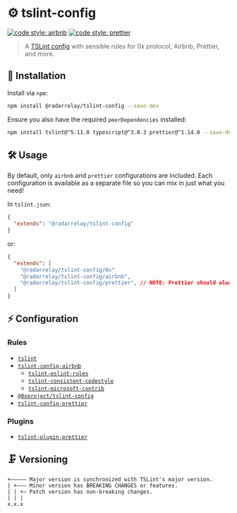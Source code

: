 # ⚙️ tslint-config

[![code style: airbnb](https://img.shields.io/badge/code%20style-airbnb-blue.svg?style=flat)](https://github.com/airbnb/javascript)
[![code style: prettier](https://img.shields.io/badge/code_style-prettier-ff69b4.svg?style=flat)](https://github.com/prettier/prettier)

> A [TSLint config](https://palantir.github.io/tslint/usage/configuration/) with sensible rules for 0x protocol, Airbnb, Prettier, and more.

## 🔗 Installation

Install via `npm`:

```sh
npm install @radarrelay/tslint-config --save-dev
```

Ensure you also have the required `peerDependencies` installed:

```sh
npm install tslint@^5.11.0 typescript@^3.0.3 prettier@^1.14.0 --save-dev
```

## 🛠️ Usage

By default, only `airbnb` and `prettier` configurations are included. Each configuration is available as a separate file so you can mix in just what you need!

In `tslint.json`:

```json
{
  "extends": "@radarrelay/tslint-config"
}
```

or:

```json
{
  "extends": [
    "@radarrelay/tslint-config/0x"
    "@radarrelay/tslint-config/airbnb",
    "@radarrelay/tslint-config/prettier", // NOTE: Prettier should always be the last in the list.
  ]
}
```

## ⚡ Configuration

### Rules

- [`tslint`](https://palantir.github.io/tslint/rules/)
- [`tslint-config-airbnb`](https://github.com/progre/tslint-config-airbnb)
  - [`tslint-eslint-rules`](https://github.com/buzinas/tslint-eslint-rules)
  - [`tslint-consistent-codestyle`](https://github.com/ajafff/tslint-consistent-codestyle)
  - [`tslint-microsoft-contrib`](https://github.com/Microsoft/tslint-microsoft-contrib)
- [`@0xproject/tslint-config`](https://github.com/0xProject/0x-monorepo/tree/development/packages/tslint-config)
- [`tslint-config-prettier`](https://github.com/alexjoverm/tslint-config-prettier)

### Plugins

- [`tslint-plugin-prettier`](https://github.com/ikatyang/tslint-plugin-prettier)

## 🗜️ Versioning

```
+————— Major version is synchronized with TSLint's major version.
| +——— Minor version has BREAKING CHANGES or features.
| | +— Patch version has non-breaking changes.
| | |
x.x.x
```

